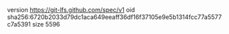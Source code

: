 version https://git-lfs.github.com/spec/v1
oid sha256:6720b2033d79dc1aca649eeaff36df16f37105e9e5b1314fcc77a5577c7a5391
size 5596
